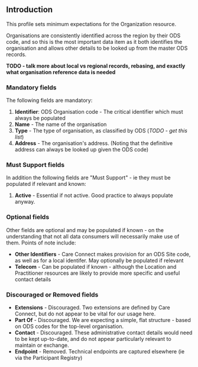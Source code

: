 ## Introduction
This profile sets minimum expectations for the Organization resource.

Organisations are consistently identified across the region by their ODS code, and so this is the most important data item as it both identifies the organisation and allows other details to be looked up from the master ODS records.

**TODO - talk more about local vs regional records, rebasing, and exactly what organisation reference data is needed**


### Mandatory fields
The following fields are mandatory:
1. **Identifier**: ODS Organisation code - The critical identifier which must always be populated
2. **Name** - The name of the organisation
3. **Type** - The type of organisation, as classified by ODS (*TODO - get this list*)
4. **Address** - The organisation's address. (Noting that the definitive address can always be looked up given the ODS code)


### Must Support fields
In addition the following fields are "Must Support" - ie they must be populated if relevant and known:
1. **Active** - Essential if not active. Good practice to always populate anyway.


### Optional fields
Other fields are optional and may be populated if known - on the understanding that not all data consumers will necessarily make use of them. Points of note include:
  - **Other Identifiers** - Care Connect makes provision for an ODS Site code, as well as for a local identifer. May optionally be populated if relevant
  - **Telecom** - Can be populated if known - although the Location and Practitioner resources are likely to provide more specific and useful contact details


### Discouraged or Removed fields
 - **Extensions** - Discouraged. Two extensions are defined by Care Connect, but do not appear to be vital for our usage here.
 - **Part Of** - Discouraged. We are expecting a simple, flat structure - based on ODS codes for the top-level organisation.
 - **Contact** - Discouraged. These administrative contact details would need to be kept up-to-date, and do not appear particularly relevant to maintain or exchange.
 - **Endpoint** - Removed. Technical endpoints are captured elsewhere (ie via the Participant Registry)
